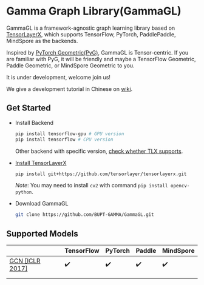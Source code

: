 # Gamma Graph Library(GammaGL)

GammaGL is a framework-agnostic graph learning library based on [TensorLayerX](https://github.com/tensorlayer/TensorLayerX), which supports TensorFlow, PyTorch, PaddlePaddle, MindSpore as the backends.

Inspired by [PyTorch Geometric(PyG)](https://github.com/pyg-team/pytorch_geometric), GammaGL is Tensor-centric. If you are familiar with PyG, it will be friendly and maybe a TensorFlow Geometric, Paddle Geometric, or MindSpore Geometric to you.

It is under development, welcome join us!

We give a development tutorial in Chinese on [wiki](https://github.com/BUPT-GAMMA/GammaGL/wiki/%E5%BC%80%E5%8F%91%E8%80%85%E6%B5%81%E7%A8%8B).

## Get Started

* Install Backend
  
  ```bash
  pip install tensorflow-gpu # GPU version
  pip install tensorflow # CPU version
  ```
  
  Other backend with specific version, [check whether TLX supports](https://tensorlayerx.readthedocs.io/en/latest/user/installation.html#install-backend).

* [Install TensorLayerX](https://tensorlayerx.readthedocs.io/en/latest/user/installation.html#install-tensorlayerx)
  
  ```bash
  pip install git+https://github.com/tensorlayer/tensorlayerx.git 
  ```
  
  *Note*: You may need to install `cv2` with command `pip install opencv-python`.

* Download GammaGL
  
  ```bash
  git clone https://github.com/BUPT-GAMMA/GammaGL.git
  ```

## Supported Models

|                                   | TensorFlow         | PyTorch            | Paddle             | MindSpore          |
| --------------------------------- | ------------------ | ------------------ | ------------------ | ------------------ |
| [GCN [ICLR 2017]](./examples/gcn) | :heavy_check_mark: | :heavy_check_mark: | :heavy_check_mark: | :heavy_check_mark: |
|                                   |                    |                    |                    |                    |
|                                   |                    |                    |                    |                    |
